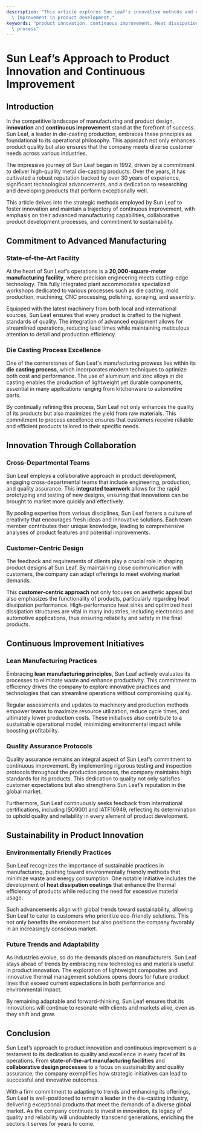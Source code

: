 ```yaml
---
description: "This article explores Sun Leaf's innovative methods and commitment to continuous\
  \ improvement in product development."
keywords: "product innovation, continuous improvement, Heat dissipation performance, Die casting\
  \ process"
---
```

# Sun Leaf’s Approach to Product Innovation and Continuous Improvement

## Introduction

In the competitive landscape of manufacturing and product design, **innovation** and **continuous improvement** stand at the forefront of success. Sun Leaf, a leader in die-casting production, embraces these principles as foundational to its operational philosophy. This approach not only enhances product quality but also ensures that the company meets diverse customer needs across various industries.

The impressive journey of Sun Leaf began in 1992, driven by a commitment to deliver high-quality metal die-casting products. Over the years, it has cultivated a robust reputation backed by over 30 years of experience, significant technological advancements, and a dedication to researching and developing products that perform exceptionally well. 

This article delves into the strategic methods employed by Sun Leaf to foster innovation and maintain a trajectory of continuous improvement, with emphasis on their advanced manufacturing capabilities, collaborative product development processes, and commitment to sustainability.

## Commitment to Advanced Manufacturing

### State-of-the-Art Facility

At the heart of Sun Leaf’s operations is a **20,000-square-meter manufacturing facility**, where precision engineering meets cutting-edge technology. This fully integrated plant accommodates specialized workshops dedicated to various processes such as die casting, mold production, machining, CNC processing, polishing, spraying, and assembly. 

Equipped with the latest machinery from both local and international sources, Sun Leaf ensures that every product is crafted to the highest standards of quality. The integration of advanced equipment allows for streamlined operations, reducing lead times while maintaining meticulous attention to detail and production efficiency.

### Die Casting Process Excellence

One of the cornerstones of Sun Leaf's manufacturing prowess lies within its **die casting process**, which incorporates modern techniques to optimize both cost and performance. The use of aluminum and zinc alloys in die casting enables the production of lightweight yet durable components, essential in many applications ranging from kitchenware to automotive parts.

By continually refining this process, Sun Leaf not only enhances the quality of its products but also maximizes the yield from raw materials. This commitment to process excellence ensures that customers receive reliable and efficient products tailored to their specific needs.

## Innovation Through Collaboration

### Cross-Departmental Teams

Sun Leaf employs a collaborative approach in product development, engaging cross-departmental teams that include engineering, production, and quality assurance. This **integrated teamwork** allows for the rapid prototyping and testing of new designs, ensuring that innovations can be brought to market more quickly and effectively.

By pooling expertise from various disciplines, Sun Leaf fosters a culture of creativity that encourages fresh ideas and innovative solutions. Each team member contributes their unique knowledge, leading to comprehensive analyses of product features and potential improvements.

### Customer-Centric Design

The feedback and requirements of clients play a crucial role in shaping product designs at Sun Leaf. By maintaining close communication with customers, the company can adapt offerings to meet evolving market demands. 

This **customer-centric approach** not only focuses on aesthetic appeal but also emphasizes the functionality of products, particularly regarding heat dissipation performance. High-performance heat sinks and optimized heat dissipation structures are vital in many industries, including electronics and automotive applications, thus ensuring reliability and safety in the final products.

## Continuous Improvement Initiatives

### Lean Manufacturing Practices

Embracing **lean manufacturing principles**, Sun Leaf actively evaluates its processes to eliminate waste and enhance productivity. This commitment to efficiency drives the company to explore innovative practices and technologies that can streamline operations without compromising quality.

Regular assessments and updates to machinery and production methods empower teams to maximize resource utilization, reduce cycle times, and ultimately lower production costs. These initiatives also contribute to a sustainable operational model, minimizing environmental impact while boosting profitability.

### Quality Assurance Protocols

Quality assurance remains an integral aspect of Sun Leaf’s commitment to continuous improvement. By implementing rigorous testing and inspection protocols throughout the production process, the company maintains high standards for its products. This dedication to quality not only satisfies customer expectations but also strengthens Sun Leaf’s reputation in the global market.

Furthermore, Sun Leaf continuously seeks feedback from international certifications, including ISO9001 and IATF16949, reflecting its determination to uphold quality and reliability in every element of product development.

## Sustainability in Product Innovation

### Environmentally Friendly Practices

Sun Leaf recognizes the importance of sustainable practices in manufacturing, pushing toward environmentally friendly methods that minimize waste and energy consumption. One notable initiative includes the development of **heat dissipation coatings** that enhance the thermal efficiency of products while reducing the need for excessive material usage.

Such advancements align with global trends toward sustainability, allowing Sun Leaf to cater to customers who prioritize eco-friendly solutions. This not only benefits the environment but also positions the company favorably in an increasingly conscious market.

### Future Trends and Adaptability

As industries evolve, so do the demands placed on manufacturers. Sun Leaf stays ahead of trends by embracing new technologies and materials useful in product innovation. The exploration of lightweight composites and innovative thermal management solutions opens doors for future product lines that exceed current expectations in both performance and environmental impact.

By remaining adaptable and forward-thinking, Sun Leaf ensures that its innovations will continue to resonate with clients and markets alike, even as they shift and grow.

## Conclusion

Sun Leaf’s approach to product innovation and continuous improvement is a testament to its dedication to quality and excellence in every facet of its operations. From **state-of-the-art manufacturing facilities** and **collaborative design processes** to a focus on sustainability and quality assurance, the company exemplifies how strategic initiatives can lead to successful and innovative outcomes.

With a firm commitment to adapting to trends and enhancing its offerings, Sun Leaf is well-positioned to remain a leader in the die-casting industry, delivering exceptional products that meet the demands of a diverse global market. As the company continues to invest in innovation, its legacy of quality and reliability will undoubtedly transcend generations, enriching the sectors it serves for years to come.
